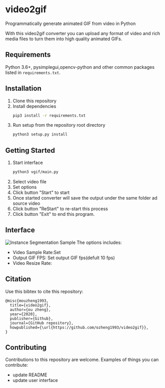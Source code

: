 # video2gif

Programmatically generate animated GIF from video in Python

With this video2gif converter you can upload any format of video and rich media files to turn them into high quality animated GIFs. 

## Requirements

Python 3.6+, pysimplegui,opencv-python and other common packages listed in `requirements.txt`.

## Installation

1. Clone this repository
2. Install dependencies
   ```bash
   pip3 install -r requirements.txt
   ```
3. Run setup from the repository root directory
    ```bash
    python3 setup.py install
    ``` 

## Getting Started

1. Start interface
   ```bash
   python3 vgif/main.py
     ```
2. Select video file
3. Set options
4. Click button "Start" to start
5. Once started converter will save the output under the same folder ad source video
6. Click button "ReStart" to re-start this process
7. Click button "Exit" to end this program.

## Interface
![Instance Segmentation Sample](assets/interface.png)
The options includes:
* Video Sample Rate:Set 
* Output GIF FPS: Set output GIF fps(defult 10 fps)
* Video Resize Rate:

## Citation
Use this bibtex to cite this repository:
```
@misc{mouzheng1993,
  title={video2gif},
  author={ou zheng},
  year={2020},
  publisher={Github},
  journal={GitHub repository},
  howpublished={\url{https://github.com/ozheng1993/video2gif}},
}
```

## Contributing
Contributions to this repository are welcome. Examples of things you can contribute:
* update README
* update user interface
